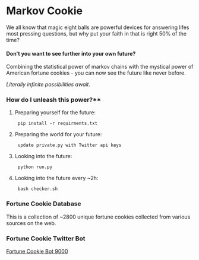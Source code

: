 # Markov Cookie

We all know that magic eight balls are powerful devices for answering lifes most pressing questions, but why put your faith in that is right 50% of the time?

#### Don't you want to see further into your own future?

Combining the statistical power of markov chains with the mystical power of American fortune cookies - you can now see the future like never before. 

*Literally infinite possibilities await.*

### How do I unleash this power?**

1. Preparing yourself for the future:

        pip install -r requirments.txt

2. Preparing the world for your future:

        update private.py with Twitter api keys

3. Looking into the future:

        python run.py

4. Looking into the future every ~2h:

        bash checker.sh

### Fortune Cookie Database

This is a collection of ~2800 unique fortune cookies collected from various sources on the web. 

### Fortune Cookie Twitter Bot

[Fortune Cookie Bot 9000](https://twitter.com/FortuneCookiBot)

